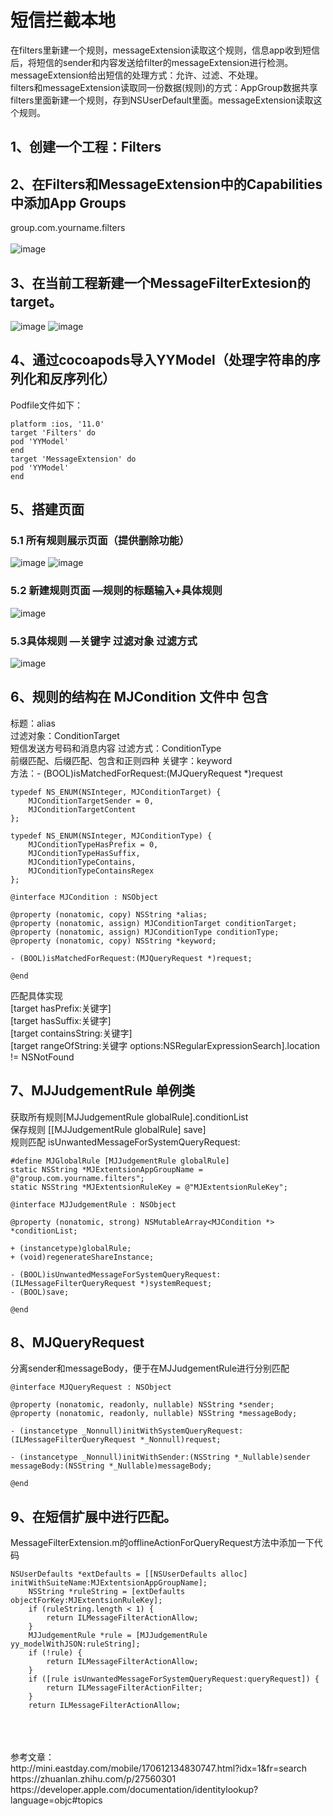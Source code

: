 # 短信拦截本地
在filters里新建一个规则，messageExtension读取这个规则，信息app收到短信后，将短信的sender和内容发送给filter的messageExtension进行检测。messageExtension给出短信的处理方式：允许、过滤、不处理。<br>
filters和messageExtension读取同一份数据(规则)的方式：AppGroup数据共享 		filters里面新建一个规则，存到NSUserDefault里面。messageExtension读取这个规则。<br>
## 1、创建一个工程：Filters
## 2、在Filters和MessageExtension中的Capabilities中添加App Groups
group.com.yourname.filters <br>
<br>
![image](https://github.com/bumingxialuo/Filters/blob/master/images/07.png)
## 3、在当前工程新建一个MessageFilterExtesion的target。
![image](https://github.com/bumingxialuo/Filters/blob/master/images/1.png)
![image](https://github.com/bumingxialuo/Filters/blob/master/images/2.png)
## 4、通过cocoapods导入YYModel（处理字符串的序列化和反序列化）
Podfile文件如下：<br>
```shell
platform :ios, '11.0'
target 'Filters' do
pod 'YYModel'
end
target 'MessageExtension' do
pod 'YYModel'
end
```
## 5、搭建页面
### 5.1 所有规则展示页面（提供删除功能）
![image](https://github.com/bumingxialuo/Filters/blob/master/images/3.png)
![image](https://github.com/bumingxialuo/Filters/blob/master/images/4.png)
### 5.2 新建规则页面  —规则的标题输入+具体规则
![image](https://github.com/bumingxialuo/Filters/blob/master/images/5.png)
### 5.3具体规则 —关键字 过滤对象 过滤方式
![image](https://github.com/bumingxialuo/Filters/blob/master/images/6.png)
## 6、规则的结构在 MJCondition 文件中 包含
标题：alias<br>
过滤对象：ConditionTarget<br>
        短信发送方号码和消息内容
过滤方式：ConditionType<br>
        前缀匹配、后缀匹配、包含和正则四种
关键字：keyword<br>
方法：- (BOOL)isMatchedForRequest:(MJQueryRequest *)request<br>
```oc
typedef NS_ENUM(NSInteger, MJConditionTarget) {
    MJConditionTargetSender = 0,
    MJConditionTargetContent
};

typedef NS_ENUM(NSInteger, MJConditionType) {
    MJConditionTypeHasPrefix = 0,
    MJConditionTypeHasSuffix,
    MJConditionTypeContains,
    MJConditionTypeContainsRegex
};

@interface MJCondition : NSObject

@property (nonatomic, copy) NSString *alias;
@property (nonatomic, assign) MJConditionTarget conditionTarget;
@property (nonatomic, assign) MJConditionType conditionType;
@property (nonatomic, copy) NSString *keyword;

- (BOOL)isMatchedForRequest:(MJQueryRequest *)request;

@end
```
匹配具体实现<br>
[target hasPrefix:关键字]<br>
[target hasSuffix:关键字]<br>
[target containsString:关键字]<br>
[target rangeOfString:关键字 options:NSRegularExpressionSearch].location != NSNotFound<br>
## 7、MJJudgementRule 单例类
 获取所有规则[MJJudgementRule globalRule].conditionList<br>
 保存规则 [[MJJudgementRule globalRule] save]<br>
 规则匹配 isUnwantedMessageForSystemQueryRequest:<br>
 ```oc
 #define MJGlobalRule [MJJudgementRule globalRule]
static NSString *MJExtentsionAppGroupName = @"group.com.yourname.filters";
static NSString *MJExtentsionRuleKey = @"MJExtentsionRuleKey";

@interface MJJudgementRule : NSObject

@property (nonatomic, strong) NSMutableArray<MJCondition *> *conditionList;

+ (instancetype)globalRule;
+ (void)regenerateShareInstance;

- (BOOL)isUnwantedMessageForSystemQueryRequest:(ILMessageFilterQueryRequest *)systemRequest;
- (BOOL)save;

@end
 ```

## 8、MJQueryRequest
分离sender和messageBody，便于在MJJudgementRule进行分别匹配<br>
```oc
@interface MJQueryRequest : NSObject

@property (nonatomic, readonly, nullable) NSString *sender;
@property (nonatomic, readonly, nullable) NSString *messageBody;

- (instancetype _Nonnull)initWithSystemQueryRequest:(ILMessageFilterQueryRequest *_Nonnull)request;

- (instancetype _Nonnull)initWithSender:(NSString *_Nullable)sender messageBody:(NSString *_Nullable)messageBody;

@end
```
## 9、在短信扩展中进行匹配。
MessageFilterExtension.m的offlineActionForQueryRequest方法中添加一下代码
```oc
NSUserDefaults *extDefaults = [[NSUserDefaults alloc] initWithSuiteName:MJExtentsionAppGroupName];
    NSString *ruleString = [extDefaults objectForKey:MJExtentsionRuleKey];
    if (ruleString.length < 1) {
        return ILMessageFilterActionAllow;
    }
    MJJudgementRule *rule = [MJJudgementRule yy_modelWithJSON:ruleString];
    if (!rule) {
        return ILMessageFilterActionAllow;
    }
    if ([rule isUnwantedMessageForSystemQueryRequest:queryRequest]) {
        return ILMessageFilterActionFilter;
    }
    return ILMessageFilterActionAllow;
```
<br>
<br>
<br>
参考文章：<br>
http://mini.eastday.com/mobile/170612134830747.html?idx=1&fr=search<br>
https://zhuanlan.zhihu.com/p/27560301<br>
https://developer.apple.com/documentation/identitylookup?language=objc#topics<br>
